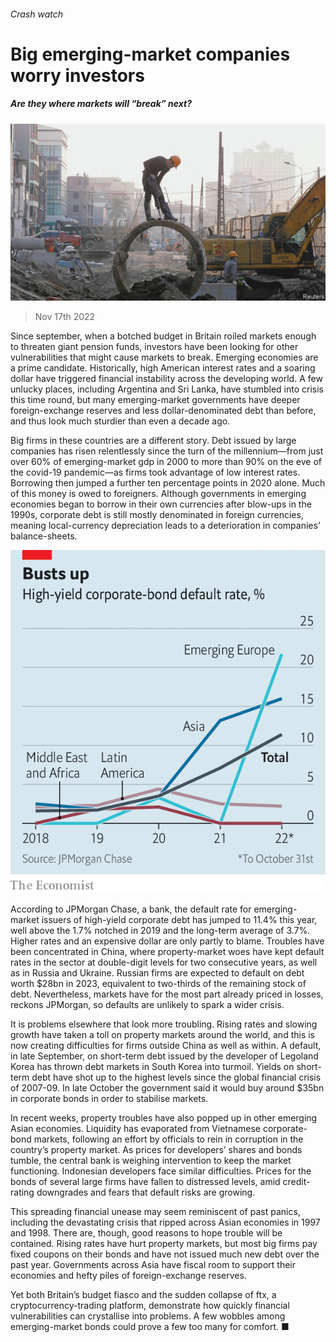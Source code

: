 ###### Crash watch

# Big emerging-market companies worry investors 

##### Are they where markets will “break” next? 

![image](images/20221119_FNP001.jpg) 

> Nov 17th 2022 

Since september, when a botched budget in Britain roiled markets enough to threaten giant pension funds, investors have been looking for other vulnerabilities that might cause markets to break. Emerging economies are a prime candidate. Historically, high American interest rates and a soaring dollar have triggered financial instability across the developing world. A few unlucky places, including Argentina and Sri Lanka, have stumbled into crisis this time round, but many emerging-market governments have deeper foreign-exchange reserves and less dollar-denominated debt than before, and thus look much sturdier than even a decade ago. 

Big firms in these countries are a different story. Debt issued by large companies has risen relentlessly since the turn of the millennium—from just over 60% of emerging-market gdp in 2000 to more than 90% on the eve of the covid-19 pandemic—as firms took advantage of low interest rates. Borrowing then jumped a further ten percentage points in 2020 alone. Much of this money is owed to foreigners. Although governments in emerging economies began to borrow in their own currencies after blow-ups in the 1990s, corporate debt is still mostly denominated in foreign currencies, meaning local-currency depreciation leads to a deterioration in companies’ balance-sheets. 

![image](images/20221119_FNC794.png) 


According to JPMorgan Chase, a bank, the default rate for emerging-market issuers of high-yield corporate debt has jumped to 11.4% this year, well above the 1.7% notched in 2019 and the long-term average of 3.7%. Higher rates and an expensive dollar are only partly to blame. Troubles have been concentrated in China, where property-market woes have kept default rates in the sector at double-digit levels for two consecutive years, as well as in Russia and Ukraine. Russian firms are expected to default on debt worth $28bn in 2023, equivalent to two-thirds of the remaining stock of debt. Nevertheless, markets have for the most part already priced in losses, reckons JPMorgan, so defaults are unlikely to spark a wider crisis.

It is problems elsewhere that look more troubling. Rising rates and slowing growth have taken a toll on property markets around the world, and this is now creating difficulties for firms outside China as well as within. A default, in late September, on short-term debt issued by the developer of Legoland Korea has thrown debt markets in South Korea into turmoil. Yields on short-term debt have shot up to the highest levels since the global financial crisis of 2007-09. In late October the government said it would buy around $35bn in corporate bonds in order to stabilise markets. 

In recent weeks, property troubles have also popped up in other emerging Asian economies. Liquidity has evaporated from Vietnamese corporate-bond markets, following an effort by officials to rein in corruption in the country’s property market. As prices for developers’ shares and bonds tumble, the central bank is weighing intervention to keep the market functioning. Indonesian developers face similar difficulties. Prices for the bonds of several large firms have fallen to distressed levels, amid credit-rating downgrades and fears that default risks are growing.

This spreading financial unease may seem reminiscent of past panics, including the devastating crisis that ripped across Asian economies in 1997 and 1998. There are, though, good reasons to hope trouble will be contained. Rising rates have hurt property markets, but most big firms pay fixed coupons on their bonds and have not issued much new debt over the past year. Governments across Asia have fiscal room to support their economies and hefty piles of foreign-exchange reserves.

Yet both Britain’s budget fiasco and the sudden collapse of ftx, a cryptocurrency-trading platform, demonstrate how quickly financial vulnerabilities can crystallise into problems. A few wobbles among emerging-market bonds could prove a few too many for comfort. ■


